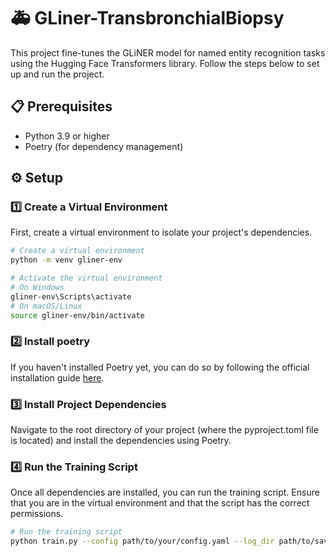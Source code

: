# 🚑 GLiner-TransbronchialBiopsy

This project fine-tunes the GLiNER model for named entity recognition tasks using the Hugging Face Transformers library. Follow the steps below to set up and run the project.

## 📋 Prerequisites

- Python 3.9 or higher
- Poetry (for dependency management)

## ⚙️ Setup

### 1️⃣ Create a Virtual Environment

First, create a virtual environment to isolate your project's dependencies.

```bash
# Create a virtual environment
python -m venv gliner-env

# Activate the virtual environment
# On Windows
gliner-env\Scripts\activate
# On macOS/Linux
source gliner-env/bin/activate
```

### 2️⃣ Install poetry
If you haven't installed Poetry yet, you can do so by following the official installation guide [here](https://python-poetry.org/docs/).

### 3️⃣ Install Project Dependencies
Navigate to the root directory of your project (where the pyproject.toml file is located) and install the dependencies using Poetry.

### 4️⃣ Run the Training Script
Once all dependencies are installed, you can run the training script. Ensure that you are in the virtual environment and that the script has the correct permissions.
```bash
# Run the training script
python train.py --config path/to/your/config.yaml --log_dir path/to/save/models
```



